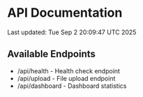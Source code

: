 # API Documentation

Last updated: Tue Sep  2 20:09:47 UTC 2025

## Available Endpoints
- /api/health - Health check endpoint
- /api/upload - File upload endpoint
- /api/dashboard - Dashboard statistics
